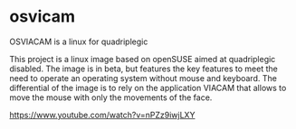 # osvicam

OSVIACAM is a linux for quadriplegic  

This project is a linux image based on openSUSE aimed at quadriplegic disabled. The image is in beta, but features the key features to meet the need to operate an operating system without mouse and keyboard. The differential of the image is to rely on the application VIACAM that allows to move the mouse with only the movements of the face.


https://www.youtube.com/watch?v=nPZz9iwjLXY


